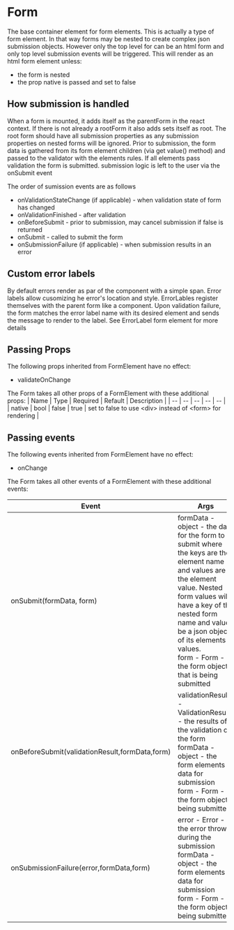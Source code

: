  # Form
The base container element for form elements. This is actually a type of form element. In that way forms may be nested to create complex json submission objects. However only the top level for can be an html form and only top level submission events will be triggered. This will render as an html form element unless:
- the form is nested
- the prop native is passed and set to false
  


## How submission is handled
When a form is mounted, it adds itself as the parentForm in the react context. If there is not already a rootForm it also adds sets itself as root. The root form should have all submission properties as any submission properties on nested forms will be ignored. Prior to submission, the form data is gathered from its form element children (via get value() method) and passed to the validator with the elements rules. If all elements pass validation the form is submitted. submission logic is left to the user via the onSubmit event

The order of sumission events are as follows
- onValidationStateChange (if applicable) - when validation state of form has changed
- onValidationFinished - after validation
- onBeforeSubmit - prior to submission, may cancel submission if false is returned
- onSubmit - called to submit the form
- onSubmissionFailure (if applicable) - when submission results in an error

## Custom error labels
By default errors render as par of the component with a simple span. Error labels allow cusomizing he error's location and style. ErrorLables register themselves with the parent form like a component. Upon validation failure, the form matches the error label name with its desired element and sends the message to render to the label. See ErrorLabel  form element for more details

## Passing Props
The following props inherited from FormElement have no effect: 
- validateOnChange

  
The Form takes all other props of a FormElement with these additional props:
| Name | Type | Required | Refault | Description |
| -- | -- | -- | -- | -- |
| native | bool | false | true | set to false to use &lt;div&gt; instead of &lt;form&gt; for rendering |


## Passing events
The following events inherited from FormElement have no effect:
- onChange 

The Form takes all other events of a FormElement with these additional events:

| Event | Args | Description |
| -- | -- | -- | 
| onSubmit(formData, form) | formData - object - the data for the form to submit where the keys are the element name and values are the element value. Nested form values will have a key of the nested form name and value be a json object of its elements values.<br/>form - Form - the form object that is being submitted | fired when the form is submitting. Either manually or clicking a submittable button |
| onBeforeSubmit(validationResult,formData,form) | validationResults - ValidationResults - the results of the validation of the form<br/>formData - object - the form elements data for submission<br/>form - Form - the form object being submitted | Fired prior to a form being submitted. May be asynchronous, but if this event returns a boolean value of false, the sumission is cancelled |
| onSubmissionFailure(error,formData,form) | error - Error - the error thrown during the submission<br/>formData - object - the form elements data for submission<br/>form - Form - the form object being submitted | fired whenever a submission failure occurs, be it for validation reasons or an error that occurred during the onSubmit or onBeforeSubmit  events |

